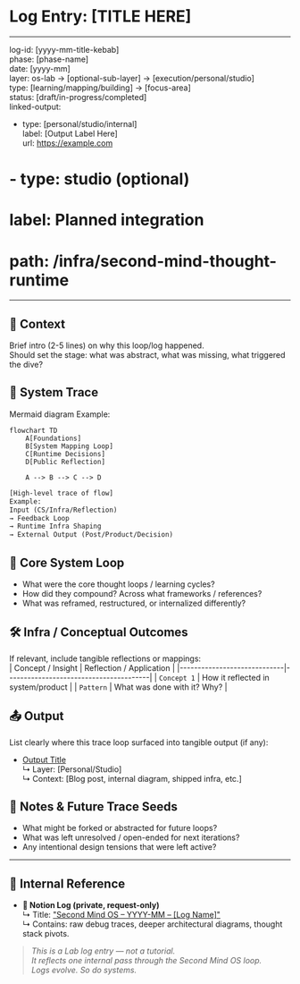 # Log Entry: [TITLE HERE]

---
log-id: [yyyy-mm-title-kebab]  
phase: [phase-name]  
date: [yyyy-mm]  
layer: os-lab → [optional-sub-layer] → [execution/personal/studio]  
type: [learning/mapping/building] → [focus-area]  
status: [draft/in-progress/completed]  
linked-output:  
  - type: [personal/studio/internal]  
    label: [Output Label Here]  
    url: https://example.com  
  # - type: studio (optional)
  #   label: Planned integration
  #   path: /infra/second-mind-thought-runtime
---

## 📍 Context

Brief intro (2-5 lines) on why this loop/log happened.  
Should set the stage: what was abstract, what was missing, what triggered the dive?

## 🧱 System Trace

Mermaid diagram
Example:

```mermaid
flowchart TD
    A[Foundations]
    B[System Mapping Loop]
    C[Runtime Decisions]
    D[Public Reflection]

    A --> B --> C --> D
```

```txt
[High-level trace of flow]
Example:
Input (CS/Infra/Reflection)
→ Feedback Loop
→ Runtime Infra Shaping
→ External Output (Post/Product/Decision)
```

## 🔧 Core System Loop

- What were the core thought loops / learning cycles?
- How did they compound? Across what frameworks / references?
- What was reframed, restructured, or internalized differently?

## 🛠️ Infra / Conceptual Outcomes

If relevant, include tangible reflections or mappings:  
| Concept / Insight | Reflection / Application |
|-----------------------------|----------------------------------------|
| `Concept 1` | How it reflected in system/product |
| `Pattern` | What was done with it? Why? |

## 📤 Output

List clearly where this trace loop surfaced into tangible output (if any):

- [Output Title](https://example.com)  
  ↳ Layer: [Personal/Studio]  
  ↳ Context: [Blog post, internal diagram, shipped infra, etc.]

## 🧭 Notes & Future Trace Seeds

- What might be forked or abstracted for future loops?
- What was left unresolved / open-ended for next iterations?
- Any intentional design tensions that were left active?

---

## 🔗 Internal Reference

- **📓 Notion Log (private, request-only)**  
  ↳ Title: ["Second Mind OS – YYYY-MM – [Log Name]"](https://link-to-notion-if-used.com)  
  ↳ Contains: raw debug traces, deeper architectural diagrams, thought stack pivots.

> _This is a Lab log entry — not a tutorial.  
> It reflects one internal pass through the Second Mind OS loop.  
> Logs evolve. So do systems._
